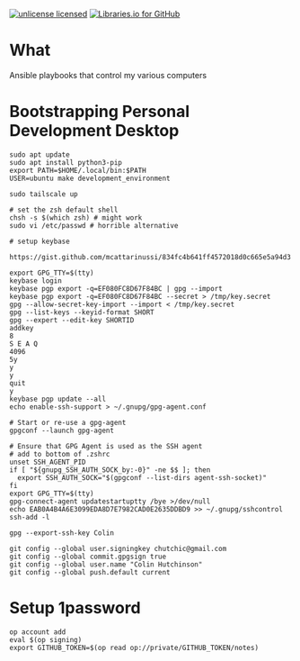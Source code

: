 [![unlicense licensed](https://img.shields.io/badge/license-unlicense-blue.svg)](./LICENSE)
[![Libraries.io for GitHub](https://img.shields.io/librariesio/github/hutchic/ansible_playbooks.png)](https://github.com/hutchic/ansible_playbooks/blob/master/requirements.txt)

# What

Ansible playbooks that control my various computers

# Bootstrapping Personal Development Desktop

```
sudo apt update
sudo apt install python3-pip
export PATH=$HOME/.local/bin:$PATH
USER=ubuntu make development_environment

sudo tailscale up

# set the zsh default shell
chsh -s $(which zsh) # might work
sudo vi /etc/passwd # horrible alternative

# setup keybase

https://gist.github.com/mcattarinussi/834fc4b641ff4572018d0c665e5a94d3

export GPG_TTY=$(tty)
keybase login
keybase pgp export -q=EF080FC8D67F84BC | gpg --import
keybase pgp export -q=EF080FC8D67F84BC --secret > /tmp/key.secret
gpg --allow-secret-key-import --import < /tmp/key.secret
gpg --list-keys --keyid-format SHORT
gpg --expert --edit-key SHORTID
addkey
8
S E A Q
4096
5y
y
y
quit
y
keybase pgp update --all
echo enable-ssh-support > ~/.gnupg/gpg-agent.conf

# Start or re-use a gpg-agent
gpgconf --launch gpg-agent

# Ensure that GPG Agent is used as the SSH agent
# add to bottom of .zshrc
unset SSH_AGENT_PID
if [ "${gnupg_SSH_AUTH_SOCK_by:-0}" -ne $$ ]; then
  export SSH_AUTH_SOCK="$(gpgconf --list-dirs agent-ssh-socket)"
fi
export GPG_TTY=$(tty)
gpg-connect-agent updatestartuptty /bye >/dev/null
echo EAB0A4B4A6E3099EDA8D7E7982CAD0E2635DDBD9 >> ~/.gnupg/sshcontrol
ssh-add -l

gpg --export-ssh-key Colin

git config --global user.signingkey chutchic@gmail.com
git config --global commit.gpgsign true
git config --global user.name "Colin Hutchinson"
git config --global push.default current
```

# Setup 1password

```
op account add
eval $(op signing)
export GITHUB_TOKEN=$(op read op://private/GITHUB_TOKEN/notes)
```
